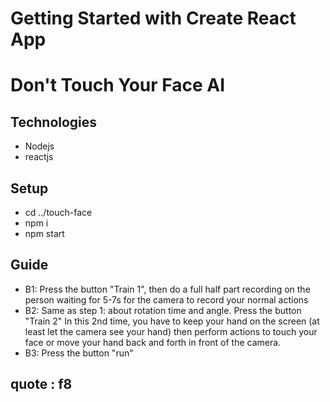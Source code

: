 # Getting Started with Create React App
# Don't Touch Your Face AI 
## Technologies
* Nodejs
* reactjs
## Setup
* cd ../touch-face
* npm i
* npm start 

## Guide

* B1: Press the button "Train 1", then do a full half part recording on the person waiting for 5-7s for the camera to record your normal actions
* B2: Same as step 1: about rotation time and angle. Press the button "Train 2" In this 2nd time, you have to keep your hand on the screen (at least let the camera see your hand) then perform actions to touch your face or move your hand back and forth in front of the camera.
* B3: Press the button "run"

## quote : f8